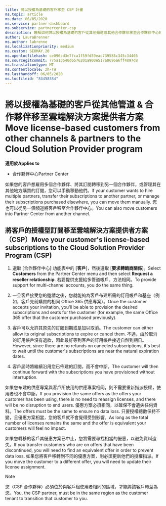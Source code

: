 ```yaml
---
title: 將以授權為基礎的客戶移至 CSP 計畫
ms.topic: article
ms.date: 06/05/2020
ms.service: partner-dashboard
ms.subservice: partnercenter-csp
description: 瞭解如何將以授權為基礎的客戶從其他頻道或其他合作夥伴移至合作夥伴中心的雲端解決方案提供者（CSP）計畫。
author: LauraBrenner
ms.author: labrenne
ms.localizationpriority: medium
ms.custom: SEOMAY.20
ms.openlocfilehash: ce096cd3e7fca1f59fd59eac739585c345c34405
ms.sourcegitcommit: 775a13540d6576201a900e517a0696a6ff4897d8
ms.translationtype: MT
ms.contentlocale: zh-TW
ms.lasthandoff: 06/05/2020
ms.locfileid: "84458384"
---
```

# <a name="move-license-based-customers-from-other-channels--partners-to-the-cloud-solution-provider-program"></a><span data-ttu-id="6933e-103">將以授權為基礎的客戶從其他管道 & 合作夥伴移至雲端解決方案提供者方案</span><span class="sxs-lookup"><span data-stu-id="6933e-103">Move license-based customers from other channels & partners to the Cloud Solution Provider program</span></span>

<span data-ttu-id="6933e-104">**適用於**</span><span class="sxs-lookup"><span data-stu-id="6933e-104">**Applies to**</span></span>

-  <span data-ttu-id="6933e-105">合作夥伴中心</span><span class="sxs-lookup"><span data-stu-id="6933e-105">Partner Center</span></span>

<span data-ttu-id="6933e-106">如果您的客戶想雇用多個合作夥伴、將其訂閱轉移到另一個合作夥伴，或管理其在其他地方購買的訂閱，您可以手動移動他們。</span><span class="sxs-lookup"><span data-stu-id="6933e-106">If your customer wants to hire multiple partners, transfer their subscriptions to another partner, or manage their subscriptions purchased elsewhere, you can move them manually.</span></span> <span data-ttu-id="6933e-107">您也可以從另一個頻道將客戶移至合作夥伴中心。</span><span class="sxs-lookup"><span data-stu-id="6933e-107">You can also move customers into Partner Center from another channel.</span></span>

## <a name="move-your-customers-license-based-subscriptions-to-the-cloud-solution-provider-program-csp"></a><span data-ttu-id="6933e-108">將客戶的授權型訂閱移至雲端解決方案提供者方案（CSP）</span><span class="sxs-lookup"><span data-stu-id="6933e-108">Move your customer's license-based subscriptions to the Cloud Solution Provider Program (CSP)</span></span>

1. <span data-ttu-id="6933e-109">選取 [合作夥伴中心] 功能表中的 [**客戶**]，然後選取 [**要求轉銷商關係**]。</span><span class="sxs-lookup"><span data-stu-id="6933e-109">Select **Customers** from the Partner Center menu and then select **Request a reseller relationship**.</span></span> <span data-ttu-id="6933e-110">若要提供支援給多管道帳戶，方法相同。</span><span class="sxs-lookup"><span data-stu-id="6933e-110">To provide support for multi-channel accounts, you do the same thing.</span></span>

2.  <span data-ttu-id="6933e-111">一旦客戶接受您的邀請之後，您就能夠為客戶布建所需的訂用帳戶和基座（例如，客戶先前購買的相同 Office 365 供應專案）。</span><span class="sxs-lookup"><span data-stu-id="6933e-111">Once the customer accepts your invitation, you'll be able to provision the desired subscriptions and seats for the customer (for example, the same Office 365 offer that the customer purchased previously).</span></span>

3. <span data-ttu-id="6933e-112">客戶可以允許其原先的訂閱到期或是加以取消。</span><span class="sxs-lookup"><span data-stu-id="6933e-112">The customer can either allow its original subscriptions to expire or cancel them.</span></span> <span data-ttu-id="6933e-113">不過，由於取消的訂用帳戶沒有退款，因此最好等到客戶的訂用帳戶接近自然到期日。</span><span class="sxs-lookup"><span data-stu-id="6933e-113">However, since there are no refunds on canceled subscriptions, it's best to wait until the customer's subscriptions are near the natural expiration dates.</span></span>

4. <span data-ttu-id="6933e-114">客戶屆時將繼續沿用您已佈建的訂閱，而不會中斷。</span><span class="sxs-lookup"><span data-stu-id="6933e-114">The customer will then continue forward with the subscriptions you have provisioned without interruption.</span></span>


<span data-ttu-id="6933e-115">如果您布建的供應專案與客戶所使用的供應專案相同，則不需要重新指派授權，使用者也不會中斷。</span><span class="sxs-lookup"><span data-stu-id="6933e-115">If you provision the same offers as the offers your customer has been using, there is no need to reassign licenses, and there will be no disruption to end users.</span></span> <span data-ttu-id="6933e-116">優惠方案必須相同，以確保不會遺失任何資料。</span><span class="sxs-lookup"><span data-stu-id="6933e-116">The offers must be the same to ensure no data loss.</span></span> <span data-ttu-id="6933e-117">只要授權總數保持不變，且優惠方案相當，您的客戶就不會覺得受到影響。</span><span class="sxs-lookup"><span data-stu-id="6933e-117">As long as the total number of licenses remains the same and the offer is equivalent your customers will feel no impact.</span></span>

<span data-ttu-id="6933e-118">如果您轉移的客戶其優惠方案已中止，您將需要尋找相當的優惠，以避免資料遺失。</span><span class="sxs-lookup"><span data-stu-id="6933e-118">If you transfer customers who are on offers that have been discontinued, you will need to find an equivalent offer in order to prevent data loss.</span></span> <span data-ttu-id="6933e-119">如果您將客戶移轉到不同的優惠方案，則必須更新他們的授權指派。</span><span class="sxs-lookup"><span data-stu-id="6933e-119">If you move the customer to a different offer, you will need to update their license assignment.</span></span>

>[!NOTE]
><span data-ttu-id="6933e-120">您（CSP 合作夥伴）必須位於與客戶租使用者相同的區域，才能將該客戶轉型為您。</span><span class="sxs-lookup"><span data-stu-id="6933e-120">You, the CSP partner, must be in the same region as the customer tenant to transition that customer to you.</span></span> 



